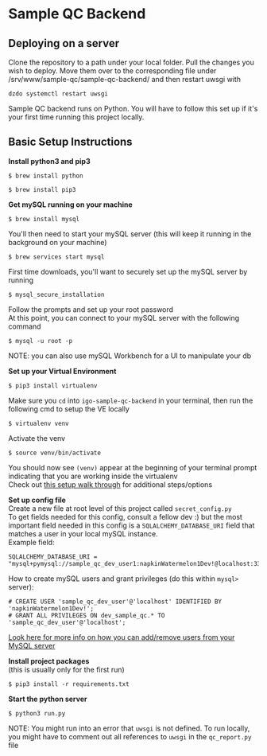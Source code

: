 # Sample QC Backend

## Deploying on a server <br>
Clone the repository to a path under your local folder. 
Pull the changes you wish to deploy.
Move them over to the corresponding file under /srv/www/sample-qc/sample-qc-backend/ and then restart uwsgi with 
```
dzdo systemctl restart uwsgi
```

Sample QC backend runs on Python. You will have to follow this set up if it's your first time running this project locally.

## Basic Setup Instructions <br>

**Install python3 and pip3** <br>
```
$ brew install python
```
```
$ brew install pip3
```

**Get mySQL running on your machine** <br>
```
$ brew install mysql
```
You'll then need to start your mySQL server (this will keep it running in the background on your machine) <br>
```
$ brew services start mysql
```
First time downloads, you'll want to securely set up the mySQL server by running <br>
```
$ mysql_secure_installation
```
Follow the prompts and set up your root password <br>
At this point, you can connect to your mySQL server with the following command <br>
```
$ mysql -u root -p
```
NOTE: you can also use mySQL Workbench for a UI to manipulate your db <br>

**Set up your Virtual Environment** <br>
```
$ pip3 install virtualenv
```
Make sure you `cd` into `igo-sample-qc-backend` in your terminal, then run the following cmd to setup the VE locally <br>
```
$ virtualenv venv
```
Activate the venv <br>
```
$ source venv/bin/activate
```
You should now see `(venv)` appear at the beginning of your terminal prompt indicating that you are working inside the virtualenv <br>
Check out [this setup walk through](https://sourabhbajaj.com/mac-setup/Python/virtualenv.html) for additional steps/options <br>

**Set up config file** <br>
Create a new file at root level of this project called `secret_config.py` <br>
To get fields needed for this config, consult a fellow dev :) but the most important field needed in this config is a `SQLALCHEMY_DATABASE_URI` field that matches a user in your local mySQL instance.<br>
Example field: <br>
```
SQLALCHEMY_DATABASE_URI = "mysql+pymysql://sample_qc_dev_user1:napkinWatermelon1Dev!@localhost:3306/dev_sample_qc"
```

How to create mySQL users and grant privileges (do this within `mysql>` server):
```
# CREATE USER 'sample_qc_dev_user'@'localhost' IDENTIFIED BY 'napkinWatermelon1Dev!';
# GRANT ALL PRIVILEGES ON dev_sample_qc.* TO 'sample_qc_dev_user'@'localhost';
```

[Look here for more info on how you can add/remove users from your MySQL server](https://sebhastian.com/mysql-error-1396/)

**Install project packages**<br>
(this is usually only for the first run) <br>
```
$ pip3 install -r requirements.txt
```

**Start the python server** <br>
```
$ python3 run.py
```
NOTE: You might run into an error that `uwsgi` is not defined. To run locally, you might have to comment out all references to `uwsgi`  in the `qc_report.py` file
